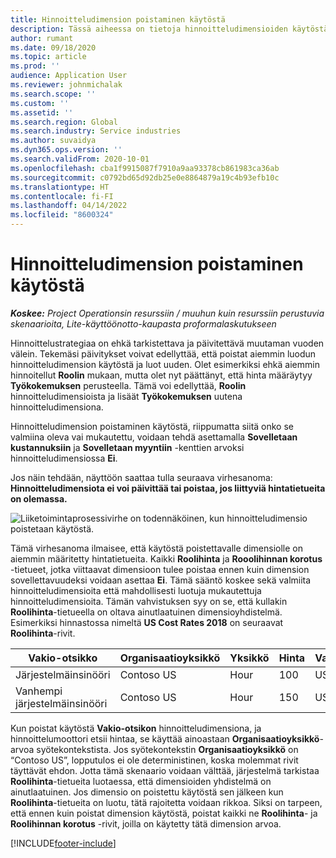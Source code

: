 ```yaml
---
title: Hinnoitteludimension poistaminen käytöstä
description: Tässä aiheessa on tietoja hinnoitteludimensioiden käytöstäpoistosta.
author: rumant
ms.date: 09/18/2020
ms.topic: article
ms.prod: ''
audience: Application User
ms.reviewer: johnmichalak
ms.search.scope: ''
ms.custom: ''
ms.assetid: ''
ms.search.region: Global
ms.search.industry: Service industries
ms.author: suvaidya
ms.dyn365.ops.version: ''
ms.search.validFrom: 2020-10-01
ms.openlocfilehash: cba1f9915087f7910a9aa93378cb861983ca36ab
ms.sourcegitcommit: c0792bd65d92db25e0e8864879a19c4b93efb10c
ms.translationtype: HT
ms.contentlocale: fi-FI
ms.lasthandoff: 04/14/2022
ms.locfileid: "8600324"
---
```

# <a name="turning-off-a-pricing-dimension"></a>Hinnoitteludimension poistaminen käytöstä

_**Koskee:** Project Operationsin resurssiin / muuhun kuin resurssiin perustuvia skenaarioita, Lite-käyttöönotto-kaupasta proformalaskutukseen_

Hinnoittelustrategiaa on ehkä tarkistettava ja päivitettävä muutaman vuoden välein. Tekemäsi päivitykset voivat edellyttää, että poistat aiemmin luodun hinnoitteludimension käytöstä ja luot uuden. Olet esimerkiksi ehkä aiemmin hinnoitellut **Roolin** mukaan, mutta olet nyt päättänyt, että hinta määräytyy **Työkokemuksen** perusteella. Tämä voi edellyttää, **Roolin** hinnoitteludimensioista ja lisäät **Työkokemuksen** uutena hinnoitteludimensiona. 

Hinnoitteludimension poistaminen käytöstä, riippumatta siitä onko se valmiina oleva vai mukautettu, voidaan tehdä asettamalla **Sovelletaan kustannuksiin** ja **Sovelletaan myyntiin** -kenttien arvoksi hinnoitteludimensiossa **Ei**.

Jos näin tehdään, näyttöön saattaa tulla seuraava virhesanoma: **Hinnoitteludimensiota ei voi päivittää tai poistaa, jos liittyviä hintatietueita on olemassa.**

![Liiketoimintaprosessivirhe on todennäköinen, kun hinnoitteludimensio poistetaan käytöstä.](media/Business-Process-Error.png)

Tämä virhesanoma ilmaisee, että käytöstä poistettavalle dimensiolle on aiemmin määritetty hintatietueita. Kaikki **Roolihinta** ja **Rooolihinnan korotus** -tietueet, jotka viittaavat dimensioon tulee poistaa ennen kuin dimension sovellettavuudeksi voidaan asettaa **Ei**. Tämä sääntö koskee sekä valmiita hinnoitteludimensioita että mahdollisesti luotuja mukautettuja hinnoitteludimensioita. Tämän vahvistuksen syy on se, että kullakin **Roolihinta**-tietueella on oltava ainutlaatuinen dimensioyhdistelmä. Esimerkiksi hinnastossa nimeltä **US Cost Rates 2018** on seuraavat **Roolihinta**-rivit. 

| Vakio-otsikko         | Organisaatioyksikkö    |Yksikkö   |Hinta  |Valuutta  |
| -----------------------|-------------|-------|-------|----------|
| Järjestelmäinsinööri|Contoso US|Hour| 100|USD|
| Vanhempi järjestelmäinsinööri|Contoso US|Hour| 150| USD|


Kun poistat käytöstä **Vakio-otsikon** hinnoitteludimensiona, ja hinnoittelumoottori etsii hintaa, se käyttää ainoastaan **Organisaatioyksikkö**-arvoa syötekontekstista. Jos syötekontekstin **Organisaatioyksikkö** on “Contoso US”, lopputulos ei ole deterministinen, koska molemmat rivit täyttävät ehdon. Jotta tämä skenaario voidaan välttää, järjestelmä tarkistaa **Roolihinta**-tietueita luotaessa, että dimensioiden yhdistelmä on ainutlaatuinen. Jos dimensio on poistettu käytöstä sen jälkeen kun **Roolihinta**-tietueita on luotu, tätä rajoitetta voidaan rikkoa. Siksi on tarpeen, että ennen kuin poistat dimension käytöstä, poistat kaikki ne **Roolihinta**- ja **Roolihinnan korotus** -rivit, joilla on käytetty tätä dimension arvoa.


[!INCLUDE[footer-include](../includes/footer-banner.md)]